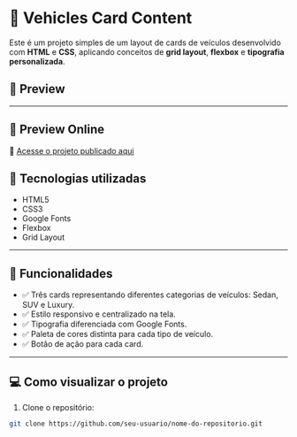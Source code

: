 # 🚗 Vehicles Card Content

Este é um projeto simples de um layout de cards de veículos desenvolvido com **HTML** e **CSS**, aplicando conceitos de **grid layout**, **flexbox** e **tipografia personalizada**.

## 📸 Preview

---

## 📸 Preview Online

🔗 [Acesse o projeto publicado aqui](https://column-preview-card-component-emoq.vercel.app/)

## 🚀 Tecnologias utilizadas

- HTML5
- CSS3
- Google Fonts
- Flexbox
- Grid Layout

---

## 🎯 Funcionalidades

- ✅ Três cards representando diferentes categorias de veículos: Sedan, SUV e Luxury.
- ✅ Estilo responsivo e centralizado na tela.
- ✅ Tipografia diferenciada com Google Fonts.
- ✅ Paleta de cores distinta para cada tipo de veículo.
- ✅ Botão de ação para cada card.

---

## 💻 Como visualizar o projeto

1. Clone o repositório:

```bash
git clone https://github.com/seu-usuario/nome-do-repositorio.git
```
